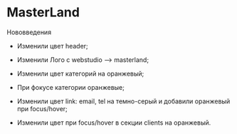 # MasterLand
 
Нововведения 

- Изменили цвет header;

- Изменили Лого с webstudio --> masterland;

- Изменили цвет категорий на оранжевый;

- При фокусе категории оранжевые;

- Изменили цвет link: email, tel на темно-серый и добавили оранжевый при focus/hover;

- Изменили цвет при focus/hover в секции clients на оранжевый.
